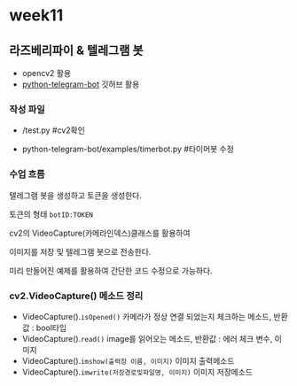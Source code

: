 # week11

## 라즈베리파이 & 텔레그램 봇

- opencv2 활용
- [python-telegram-bot](https://github.com/python-telegram-bot/python-telegram-bot) 깃허브 활용

### 작성 파일
- /test.py #cv2확인

- python-telegram-bot/examples/timerbot.py #타이머봇 수정

### 수업 흐름
텔레그램 봇을 생성하고 토큰을 생성한다.

토큰의 형태  ``botID:TOKEN`` 

cv2의 VideoCapture(카메라인덱스)클래스를 활용하여 

이미지를 저장 및 텔레그램 봇으로 전송한다.

미리 만들어진 예제를 활용하여 간단한 코드 수정으로 가능하다.


### cv2.VideoCapture() 메소드 정리
- VideoCapture().``isOpened()`` 카메라가 정상 연결 되었는지 체크하는 메소드, 반환값 : bool타입
- VideoCapture().``read()`` image를 읽어오는 메소드, 반환값 : 에러 체크 변수, 이미지
- VideoCapture().``imshow(출력창 이름, 이미지)`` 이미지 출력메소드
- VideoCapture().``imwrite(저장경로및파일명, 이미지)`` 이미지 저장메소드
 



